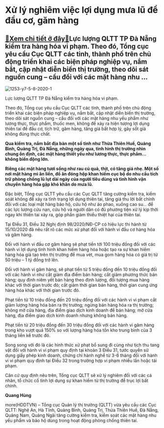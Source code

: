 Xử lý nghiêm việc lợi dụng mưa lũ để đầu cơ, găm hàng
=====================================================

[:gift:Xem chi tiết ở đây:gift:](https://hddtvn.com/xu-ly-nghiem-viec-loi-dung-mua-lu-de-dau-co-gam-hang/)Lực lượng QLTT TP Đà Nẵng kiểm tra hàng hóa vi phạm. Theo đó, Tổng cục yêu cầu Cục QLTT các tỉnh, thành phố trên chủ động triển khai các biện pháp nghiệp vụ, nắm bắt, cập nhật diễn biến thị trường, theo dõi sát nguồn cung – cầu đối với các mặt hàng nhu …
--------------------------------------------------------------------------------------------------------------------------------------------------------------------------------------------------------------------------------------------------------------





![1253-y7-5-8-2020-1](https://hddtvn.com/wp-content/uploads/2021/01/1253_Y7_5-8-2020_1.jpg "Lực lượng QLTT TP Đà Nẵng kiểm tra hàng háo vi phạm.")


Lực lượng QLTT TP Đà Nẵng kiểm tra hàng hóa vi phạm.



Theo đó, Tổng cục yêu cầu Cục QLTT các tỉnh, thành phố trên chủ động triển khai các biện pháp nghiệp vụ, nắm bắt, cập nhật diễn biến thị trường, theo dõi sát nguồn cung – cầu đối với các mặt hàng nhu yếu phẩm như lương thực, thực phẩm, thuốc men, không để xảy ra hiện tượng lợi dụng thiên tai để đầu cơ, tích trữ, găm hàng, tăng giá bất hợp lý, gây sốt giá không đúng thực chất.






**Qua kiểm tra, nắm bắt địa bàn một số tỉnh như Thừa Thiên Huế, Quảng Bình, Quảng Trị, Đà Nẵng, những ngày qua, tình hình thị trường nhìn chung ổn định, các mặt hàng thiết yếu như lương thực, thực phẩm… không biến động lớn.**


**Riêng các mặt hàng tươi sống như rau củ quả, thịt, có tăng giá nhẹ. Một số nơi mặt hàng mì ăn liền, đồ ăn đóng hộp khan hiếm cục bộ do nhu cầu tích trữ phòng chống lũ lụt dài ngày của người tiêu dùng và tình hình vận chuyển hàng hóa gặp khó khăn do mưa lũ.**






Đặc biệt, Tổng cục QLTT yêu cầu các Cục QLTT tăng cường kiểm tra, kiểm soát không để xảy ra tình trạng lợi dụng thiên tai, tăng giá thu lời bất chính đối với các loại mặt hàng bảo hộ, cứu hộ như áo phao, xuồng cao su… để các lực lượng cứu nạn, cứu hộ và người dân có đủ phương tiện xử lý kịp thời ngay khi thiên tai xảy ra, góp phần giảm thiểu thiệt hại của thiên tai.


Tại Điều 31, Điều 32 Nghị định 98/2020/NĐ-CP có hiệu lực thi hành từ 15/10/2020 đã nêu rất rõ các mức xử phạt đối với hành vi đầu cơ hàng hóa và găm hàng.


Đối với hành vi đầu cơ găm hàng sẽ phạt tiền tới 100 triệu đồng đối với các hành vi lợi dụng tình hình khan hiếm hàng hóa hoặc tạo ra sự khan hiếm hàng hóa giả tạo trên thị trường để mua vét, mua gom hàng hóa có giá trị từ 50 triệu – 1 tỷ đồng trở lên.


Đối với hành vi găm hàng, sẽ phạt tiền từ 5 triệu đồng đến 10 triệu đồng đối với các hành vi như cắt giảm địa điểm bán hàng; cắt giảm phương thức bán hàng; quy định niêm yết bán hàng theo định lượng, đối tượng mua hàng khác với thời gian trước đó; cắt giảm thời gian bán hàng, thời gian cung ứng hàng hóa khác với thời gian trước đó.


Phạt tiền từ 10 triệu đồng đến 20 triệu đồng đối với các hành vi vi phạm cắt giảm lượng hàng hóa bán ra thị trường; ngừng bán hàng hóa ra thị trường; không mở cửa hàng, địa điểm giao dịch kinh doanh để bán hàng; mở cửa hàng, địa điểm giao dịch kinh doanh nhưng không bán hàng.


Phạt tiền từ 20 triệu đồng đến 30 triệu đồng đối với các hành vi găm hàng trong kho vượt quá 150% so với lượng hàng hóa tồn kho trung bình của 3 tháng liền kề trước đó.


Song song với đó là các hình thức xử phạt bổ sung đi cùng như tịch thu tang vật đối với hành vi vi phạm quy định tại khoản 3 Điều 31, tước quyền sử dụng giấy phép kinh doanh, chứng chỉ hành nghề từ 3-6 tháng đối với hành vi vi phạm quy định tại Điều 32 trong trường hợp vi phạm nhiều lần hoặc tái phạm.


Căn cứ quy định nêu trên, Tổng cục QLTT sẽ xử lý nghiêm đối với các cá nhân, tổ chức cố tình lợi dụng sự khan hiếm từ thị trường để trục lợi bất chính.




**Quang Hùng**



more(HDDTVN) – Tổng cục Quản lý thị trường (QLTT) vừa yêu cầu các Cục QLTT: Nghệ An, Hà Tĩnh, Quảng Bình, Quảng Trị, Thừa Thiên Huế, Đà Nẵng, Quảng Nam, Quảng Ngãi tăng cường kiểm tra, kiểm soát các mặt hàng nhu yếu phẩm và bảo hộ dùng trong hoạt động phòng chống thiên tai.


